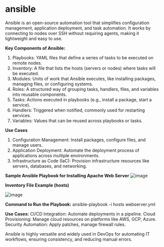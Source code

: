 # ansible
Ansible is an open-source automation tool that simplifies configuration management, application deployment, and task automation. It works by connecting to nodes over SSH without requiring agents, making it lightweight and easy to use.

**Key Components of Ansible:**

1. Playbooks: YAML files that define a series of tasks to be executed on remote nodes.
2. Inventory: A file that lists the hosts (servers or nodes) where tasks will be executed.
3. Modules: Units of work that Ansible executes, like installing packages, managing files, or configuring systems.
4. Roles: A structured way of grouping tasks, handlers, files, and variables into reusable components.
5. Tasks: Actions executed in playbooks (e.g., install a package, start a service).
6. Handlers: Triggered when notified, commonly used for restarting services.
7. Variables: Values that can be reused across playbooks or tasks.

**Use Cases**
1. Configuration Management: Install packages, configure files, and manage users.
2. Application Deployment: Automate the deployment process of applications across multiple environments.
3. Infrastructure as Code (IaC): Provision infrastructure resources like servers, databases, and networking.

**Sample Ansible Playbook for Installing Apache Web Server**
![image](https://github.com/user-attachments/assets/54614873-a473-437c-9adc-93220ae74ed3)


**Inventory File Example (hosts)**

![image](https://github.com/user-attachments/assets/26237c3d-8888-41d5-b25b-a2bede210123)

**Command to Run the Playbook:**
ansible-playbook -i hosts webserver.yml


**Use Cases:**
CI/CD Integration: Automate deployments in a pipeline.
Cloud Provisioning: Manage cloud resources on platforms like AWS, GCP, Azure.
Security Automation: Apply patches, manage firewall rules.

Ansible is highly versatile and widely used in DevOps for automating IT workflows, ensuring consistency, and reducing manual errors.









